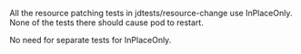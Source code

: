 
All the resource patching tests in jdtests/resource-change use InPlaceOnly. None of the tests there should cause pod to restart.

No need for separate tests for InPlaceOnly.
